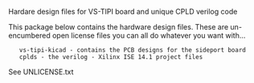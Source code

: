 Hardare design files for VS-TIPI board and unique CPLD verilog code

This package below contains the hardware design files. These are un-encumbered open license files you can all do whatever you want with...

       vs-tipi-kicad - contains the PCB designs for the sideport board
       cplds - the verilog - Xilinx ISE 14.1 project files

See UNLICENSE.txt
